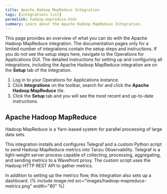 ```yaml
---
title: Apache Hadoop MapReduce Integration
tags: [integrations list]
permalink: hadoop-mapreduce.html
summary: Learn about the Apache Hadoop MapReduce Integration.
---
```


This page provides an overview of what you can do with the Apache Hadoop MapReduce integration. The documentation pages only for a limited number of integrations contain the setup steps and instructions. If you do not see the setup steps here, navigate to the Operations for Applications GUI. The detailed instructions for setting up and configuring all integrations, including the Apache Hadoop MapReduce integration are on the **Setup** tab of the integration.

1. Log in to your Operations for Applications instance. 
2. Click **Integrations** on the toolbar, search for and click the **Apache Hadoop MapReduce** tile. 
3. Click the **Setup** tab and you will see the most recent and up-to-date instructions.

## Apache Hadoop MapReduce

Hadoop MapReduce is a Yarn-based system for parallel processing of large data sets.

This integration installs and configures Telegraf and a custom Python script to send Hadoop MapReduce metrics into Tanzu Observability. Telegraf is a light-weight server process capable of collecting, processing, aggregating, and sending metrics to a Wavefront proxy. The custom script uses the Hadoop HTTP REST API to gather metrics.

In addition to setting up the metrics flow, this integration also sets up a dashboard.
{% include image.md src="images/hadoop-mapreduce-metrics.png" width="80" %}




